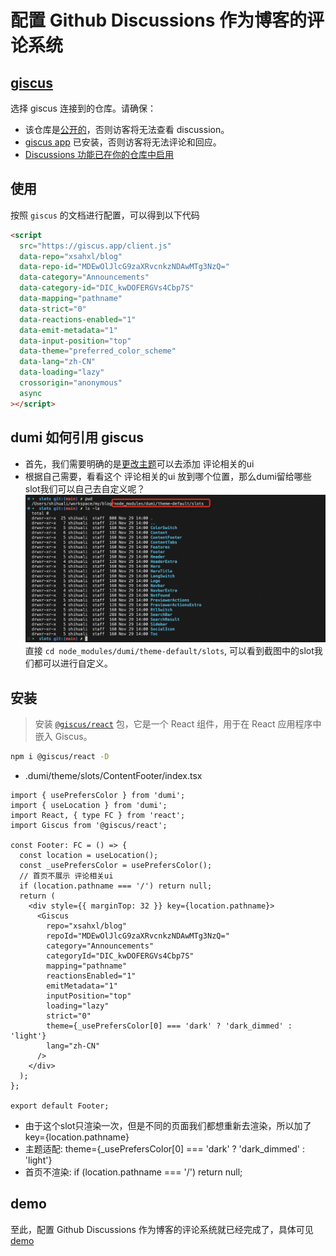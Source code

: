 # 配置 Github Discussions 作为博客的评论系统

## [giscus](https://giscus.app/zh-CN)

选择 giscus 连接到的仓库。请确保：

- 该仓库是[公开的](https://docs.github.com/en/github/administering-a-repository/managing-repository-settings/setting-repository-visibility#making-a-repository-public)，否则访客将无法查看 discussion。
- [giscus app](https://github.com/apps/giscus) 已安装，否则访客将无法评论和回应。
- [Discussions 功能已在你的仓库中启用](https://docs.github.com/en/github/administering-a-repository/managing-repository-settings/enabling-or-disabling-github-discussions-for-a-repository)

## 使用

按照 `giscus` 的文档进行配置，可以得到以下代码

```html
<script
  src="https://giscus.app/client.js"
  data-repo="xsahxl/blog"
  data-repo-id="MDEwOlJlcG9zaXRvcnkzNDAwMTg3NzQ="
  data-category="Announcements"
  data-category-id="DIC_kwDOFERGVs4Cbp7S"
  data-mapping="pathname"
  data-strict="0"
  data-reactions-enabled="1"
  data-emit-metadata="1"
  data-input-position="top"
  data-theme="preferred_color_scheme"
  data-lang="zh-CN"
  data-loading="lazy"
  crossorigin="anonymous"
  async
></script>
```

## dumi 如何引用 giscus

- 首先，我们需要明确的是[更改主题](https://d.umijs.org/theme)可以去添加 评论相关的ui
- 根据自己需要，看看这个 评论相关的ui 放到哪个位置，那么dumi留给哪些slot我们可以自己去自定义呢？
  ![Alt text](../../public/images/17.png)
  直接 `cd node_modules/dumi/theme-default/slots`, 可以看到截图中的slot我们都可以进行自定义。

## 安装

> 安装 [`@giscus/react`](https://github.com/giscus/giscus-component) 包，它是一个 React 组件，用于在 React 应用程序中嵌入 Giscus。

```bash
npm i @giscus/react -D
```

- .dumi/theme/slots/ContentFooter/index.tsx

```tsx | pure
import { usePrefersColor } from 'dumi';
import { useLocation } from 'dumi';
import React, { type FC } from 'react';
import Giscus from '@giscus/react';

const Footer: FC = () => {
  const location = useLocation();
  const _usePrefersColor = usePrefersColor();
  // 首页不展示 评论相关ui
  if (location.pathname === '/') return null;
  return (
    <div style={{ marginTop: 32 }} key={location.pathname}>
      <Giscus
        repo="xsahxl/blog"
        repoId="MDEwOlJlcG9zaXRvcnkzNDAwMTg3NzQ="
        category="Announcements"
        categoryId="DIC_kwDOFERGVs4Cbp7S"
        mapping="pathname"
        reactionsEnabled="1"
        emitMetadata="1"
        inputPosition="top"
        loading="lazy"
        strict="0"
        theme={_usePrefersColor[0] === 'dark' ? 'dark_dimmed' : 'light'}
        lang="zh-CN"
      />
    </div>
  );
};

export default Footer;

```

- 由于这个slot只渲染一次，但是不同的页面我们都想重新去渲染，所以加了key={location.pathname}
- 主题适配: theme={\_usePrefersColor[0] === 'dark' ? 'dark_dimmed' : 'light'}
- 首页不渲染: if (location.pathname === '/') return null;


## demo

至此，配置 Github Discussions 作为博客的评论系统就已经完成了，具体可见 [demo](https://github.com/xsahxl/blog)